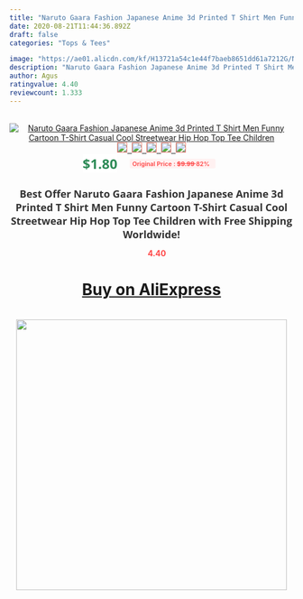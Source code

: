 ```yaml
---
title: "Naruto Gaara Fashion Japanese Anime 3d Printed T Shirt Men Funny Cartoon T-Shirt Casual Cool Streetwear Hip Hop Top Tee Children"
date: 2020-08-21T11:44:36.892Z
draft: false
categories: "Tops & Tees"

image: "https://ae01.alicdn.com/kf/H13721a54c1e44f7baeb8651dd61a7212G/Naruto-Gaara-Fashion-Japanese-Anime-3d-Printed-T-Shirt-Men-Funny-Cartoon-T-Shirt-Casual-Cool.jpg"
description: "Naruto Gaara Fashion Japanese Anime 3d Printed T Shirt Men Funny Cartoon T-Shirt Casual Cool Streetwear Hip Hop Top Tee Children"
author: Agus
ratingvalue: 4.40
reviewcount: 1.333
---
```

<br>
<div style="text-align: center;">
<a href="https://s.click.aliexpress.com/e/_Af3mU9" target="_blank" rel="nofollow noopener noreferrer"><img alt="Naruto Gaara Fashion Japanese Anime 3d Printed T Shirt Men Funny Cartoon T-Shirt Casual Cool Streetwear Hip Hop Top Tee Children" class="magnifier-image" src="https://ae01.alicdn.com/kf/H13721a54c1e44f7baeb8651dd61a7212G/Naruto-Gaara-Fashion-Japanese-Anime-3d-Printed-T-Shirt-Men-Funny-Cartoon-T-Shirt-Casual-Cool.jpg_640x640.jpg">
<br>
<img style="border:1px solid salmon" src="https://ae01.alicdn.com/kf/H13721a54c1e44f7baeb8651dd61a7212G/Naruto-Gaara-Fashion-Japanese-Anime-3d-Printed-T-Shirt-Men-Funny-Cartoon-T-Shirt-Casual-Cool.jpg_120x120.jpg">&nbsp;&nbsp;<img style="border:1px solid salmon" src="https://ae01.alicdn.com/kf/H1e0506622e3c4628b9a57ed195b1e3591/Naruto-Gaara-Fashion-Japanese-Anime-3d-Printed-T-Shirt-Men-Funny-Cartoon-T-Shirt-Casual-Cool.jpg_120x120.jpg">&nbsp;&nbsp;<img style="border:1px solid salmon" src="https://ae01.alicdn.com/kf/Hf9762675e9144543b4802d2f0fb54e4fD/Naruto-Gaara-Fashion-Japanese-Anime-3d-Printed-T-Shirt-Men-Funny-Cartoon-T-Shirt-Casual-Cool.jpg_120x120.jpg">&nbsp;&nbsp;<img style="border:1px solid salmon" src="https://ae01.alicdn.com/kf/H7a7609e9d1f946d79551353272f61d67L/Naruto-Gaara-Fashion-Japanese-Anime-3d-Printed-T-Shirt-Men-Funny-Cartoon-T-Shirt-Casual-Cool.jpg_120x120.jpg">&nbsp;&nbsp;<img style="border:1px solid salmon" src="https://ae01.alicdn.com/kf/Ha5ef3d16e29f42fca19f0a813e80f505O/Naruto-Gaara-Fashion-Japanese-Anime-3d-Printed-T-Shirt-Men-Funny-Cartoon-T-Shirt-Casual-Cool.jpg_120x120.jpg"></a></div><br0>
<div style="text-align: center;"><span style="background-color: white; border: 0px; box-sizing: border-box; color: seagreen; display: inline-block; font-family: &quot;open sans&quot; , &quot;arial&quot; , &quot;helvetica&quot; , sans-serif , &quot;heiti&quot;; font-size: 24px; font-stretch: inherit; font-weight: 700; line-height: inherit; margin: 0px 10px 0px 0px; padding: 0px; vertical-align: middle;">$1.80 </span>
<span style="background: rgb(255 , 241 , 241); border-radius: 3px; border: 0px; box-sizing: border-box; color: #ff4747; display: inline-block; font-family: inherit; font-size: 12px; font-stretch: inherit; font-style: inherit; font-variant: inherit; font-weight: 600; line-height: inherit; margin: 0px; padding: 2px 5px; transform: scale(0.9); vertical-align: middle;">Original Price : <b style="text-decoration: line-through;">$9.99 </b> 82%&nbsp;&nbsp;</span></div>
<h1 style="color: #333333; display: inline-block; font-family: &quot;open sans&quot; , &quot;arial&quot; , &quot;helvetica&quot; , sans-serif , &quot;heiti&quot;; font-size: 18px; font-stretch: inherit; font-weight: 700; text-align: center;">Best Offer Naruto Gaara Fashion Japanese Anime 3d Printed T Shirt Men Funny Cartoon T-Shirt Casual Cool Streetwear Hip Hop Top Tee Children with Free Shipping Worldwide!</h1>
<div style="color: #ff4747; text-align: center;">
<img src="https://4.bp.blogspot.com/-M0ZcTcb-5uY/XleCXlxnR4I/AAAAAAAAAEc/OrjgMkXV1oMQFaCRZj5HQwOCBcu3w1FegCPcBGAYYCw/s1600/star.png" style="height: 15px;">&nbsp;<b>4.40</b></div>
<div class="button_cont" align="center"><a class="buynow_a" href="https://s.click.aliexpress.com/e/_Af3mU9" target="_blank" rel="nofollow noopener noreferrer"><H1>Buy on AliExpress</H1></a></div><br>
<div class="separator" style="clear: both; text-align: center;">
<img src="https://lh3.googleusercontent.com/-pTy5HemUv9M/XlePHvY0dAI/AAAAAAAAAE4/0nX5iRUoIWY8eMW9Dpxeirr157OZliDIgCLcBGAsYHQ/s1600/badge.gif" width="480">
</div>
